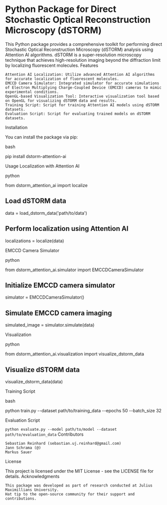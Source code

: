 # Python Package for Direct Stochastic Optical Reconstruction Microscopy (dSTORM)

This Python package provides a comprehensive toolkit for performing direct Stochastic Optical Reconstruction Microscopy (dSTORM) analysis using Attention AI algorithms. dSTORM is a super-resolution microscopy technique that achieves high-resolution imaging beyond the diffraction limit by localizing fluorescent molecules.
Features

    Attention AI Localization: Utilize advanced Attention AI algorithms for accurate localization of fluorescent molecules.
    EMCCD Camera Simulator: Integrated simulator for accurate simulations of Electron Multiplying Charge-Coupled Device (EMCCD) cameras to mimic experimental conditions.
    OpenGL-based Visualization Tool: Interactive visualization tool based on OpenGL for visualizing dSTORM data and results.
    Training Script: Script for training Attention AI models using dSTORM datasets.
    Evaluation Script: Script for evaluating trained models on dSTORM datasets.

Installation

You can install the package via pip:

bash

pip install dstorm-attention-ai

Usage
Localization with Attention AI

python

from dstorm_attention_ai import localize

## Load dSTORM data
data = load_dstorm_data('path/to/data')

## Perform localization using Attention AI
localizations = localize(data)

EMCCD Camera Simulator

python

from dstorm_attention_ai.simulator import EMCCDCameraSimulator

## Initialize EMCCD camera simulator
simulator = EMCCDCameraSimulator()

## Simulate EMCCD camera imaging
simulated_image = simulator.simulate(data)

Visualization

python

from dstorm_attention_ai.visualization import visualize_dstorm_data

## Visualize dSTORM data
visualize_dstorm_data(data)

Training Script

bash

python train.py --dataset path/to/training_data --epochs 50 --batch_size 32

Evaluation Script

``
python evaluate.py --model path/to/model --dataset path/to/evaluation_data
``
Contributors

    Sebastian Reinhard (sebastian.uj.reinhard@gmail.com)
    Jann Schrama (@)
    Markus Sauer

License

This project is licensed under the MIT License - see the LICENSE file for details.
Acknowledgments

    This package was developed as part of research conducted at Julius Maximillians University.
    Hat tip to the open-source community for their support and contributions.